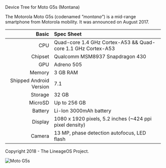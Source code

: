 Device Tree for Moto G5s (Montana)

The Motorola Moto G5s (codenamed _"montana"_) is a mid-range smartphone from Motorola mobility.
It was announced on August 2017.

Basic   | Spec Sheet
-------:|:-------------------------
CPU     | Quad-core 1.4 GHz Cortex-A53 && Quad-core 1.1 GHz Cortex-A53
Chipset | Qualcomm MSM8937 Snapdragon 430
GPU     | Adreno 505
Memory  | 3 GB RAM
Shipped Android Version | 7.1
Storage | 32 GB
MicroSD | Up to 256 GB
Battery | Li-Ion 3000mAh battery
Display | 1080 x 1920 pixels, 5.2 inches (~424 ppi pixel density)
Camera  | 13 MP, phase detection autofocus, LED flash

Copyright 2018 - The LineageOS Project.

![Moto G5s](https://cdn2.gsmarena.com/vv/pics/motorola/motorola-moto-g5s-2.jpg "Moto G5s")
